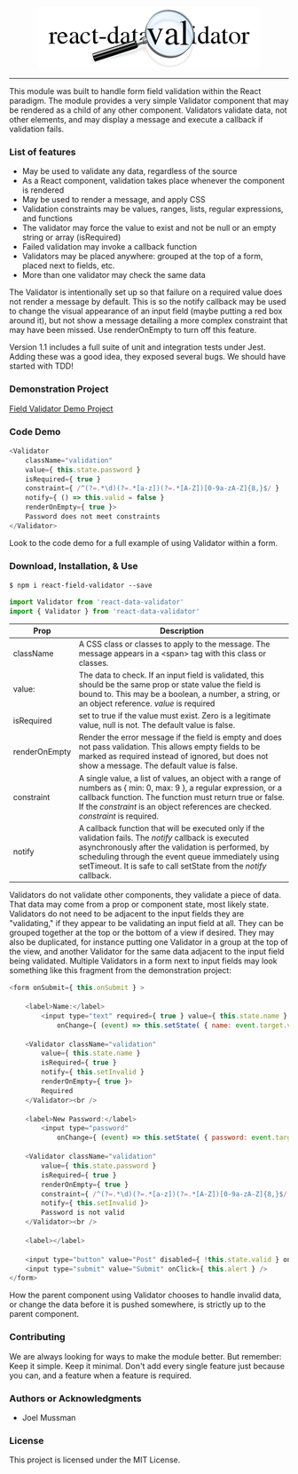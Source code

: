 [//]: # (README.md)
[//]: # (Copyright © 2018 Joel Mussman. All rights reserved.)

<p align="center"><img src="logo.png" /></p>

---

This module was built to handle form field validation within the React paradigm.
The module provides a very simple Validator component that may be rendered as a child of any other component.
Validators validate data, not other elements, and may display a message and execute a callback if validation fails.

### List of features

* May be used to validate any data, regardless of the source
* As a React component, validation takes place whenever the component is rendered
* May be used to render a message, and apply CSS
* Validation constraints may be values, ranges, lists, regular expressions, and functions
* The validator may force the value to exist and not be null or an empty string or array (isRequired)
* Failed validation may invoke a callback function
* Validators may be placed anywhere: grouped at the top of a form, placed next to fields, etc.
* More than one validator may check the same data

The Validator is intentionally set up so that failure on a required value does not render a message by default.
This is so the notify callback may be used to change the visual appearance of an input field (maybe putting a red
box around it), but not show a message detailing a more complex constraint that may have been missed.
Use renderOnEmpty to turn off this feature.

Version 1.1 includes a full suite of unit and integration tests under Jest.
Adding these was a good idea, they exposed several bugs.
We should have started with TDD!

### Demonstration Project

<a href="https://github.com/jmussman/react-data-validator-demo.git">Field Validator Demo Project</a>

### Code Demo

```javascript
<Validator
    className="validation"
    value={ this.state.password }
    isRequired={ true }
    constraint={ /^(?=.*\d)(?=.*[a-z])(?=.*[A-Z])[0-9a-zA-Z]{8,}$/ }
    notify={ () => this.valid = false }
    renderOnEmpty={ true }>
    Password does not meet constraints
</Validator>
```

Look to the code demo for a full example of using Validator within a form.

### Download, Installation, &amp; Use

```shell
$ npm i react-field-validator --save
```

```javascript
import Validator from 'react-data-validator'
import { Validator } from 'react-data-validator'
```

|Prop|Description|
|---|---|
|className|A CSS class or classes to apply to the message. The message appears in a &lt;span&gt; tag with this class or classes.|
|value:|The data to check. If an input field is validated, this should be the same prop or state value the field is bound to. This may be a boolean, a number, a string, or an object reference. *value* is required| 
|isRequired|set to true if the value must exist. Zero is a legitimate value, null is not. The default value is false.|
|renderOnEmpty|Render the error message if the field is empty and does not pass validation. This allows empty fields to be marked as required instead of ignored, but does not show a message. The default value is false.|
|constraint|A single value, a list of values, an object with a range of numbers as { min: 0, max: 9 }, a regular expression, or a callback function. The function must return true or false. If the *constraint* is an object references are checked. *constraint* is required.|
|notify|A callback function that will be executed only if the validation fails. The *notify* callback is executed asynchronously after the validation is performed, by scheduling through the event queue immediately using setTimeout. It is safe to call setState from the *notify* callback.|

Validators do not validate other components, they validate a piece of data.
That data may come from a prop or component state, most likely state.
Validators do not need to be adjacent to the input fields they are "validating," if they appear to be validating an
input field at all.
They can be grouped together at the top or the bottom of a view if desired.
They may also be duplicated, for instance putting one Validator in a group
at the top of the view, and another Validator for the same data adjacent to the input field being validated.
Multiple Validators in a form next to input fields may look something like this fragment from the demonstration project:

```javascript
<form onSubmit={ this.onSubmit } >

    <label>Name:</label>
        <input type="text" required={ true } value={ this.state.name }
            onChange={ (event) => this.setState( { name: event.target.value } ) } />

    <Validator className="validation"
        value={ this.state.name }
        isRequired={ true }
        notify={ this.setInvalid }
        renderOnEmpty={ true }>
        Required
    </Validator><br />

    <label>New Password:</label>
        <input type="password"
            onChange={ (event) => this.setState( { password: event.target.value } ) } />

    <Validator className="validation"
        value={ this.state.password }
        isRequired={ true }
        renderOnEmpty={ true }
        constraint={ /^(?=.*\d)(?=.*[a-z])(?=.*[A-Z])[0-9a-zA-Z]{8,}$/ }
        notify={ this.setInvalid }>
        Password is not valid
    </Validator><br />

    <label></label>

    <input type="button" value="Post" disabled={ !this.state.valid } onClick={ this.alert } />&nbsp;
    <input type="submit" value="Submit" onClick={ this.alert } />
</form>
```

How the parent component using Validator chooses to handle invalid data, or change the data before it is
pushed somewhere, is strictly up to the parent component.

### Contributing

We are always looking for ways to make the module better. But remember: Keep it simple. Keep it minimal. Don't add every single feature just because you can, and a feature when a feature is required.

### Authors or Acknowledgments

* Joel Mussman

### License

This project is licensed under the MIT License.